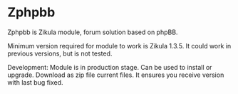 Zphpbb
======

Zphpbb is Zikula module, forum solution based on phpBB.

Minimum version required for module to work is Zikula 1.3.5. It could work in previous versions, but is not tested.

Development: Module is in production stage. Can be used to install or upgrade.
Download as zip file current files. It ensures you receive version with last bug fixed.
